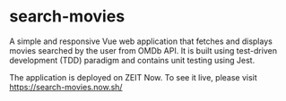 # search-movies

A simple and responsive Vue web application that fetches and displays movies searched by the user from OMDb API. It is built using test-driven development (TDD) paradigm and contains unit testing using Jest.

The application is deployed on ZEIT Now. To see it live, please visit https://search-movies.now.sh/
